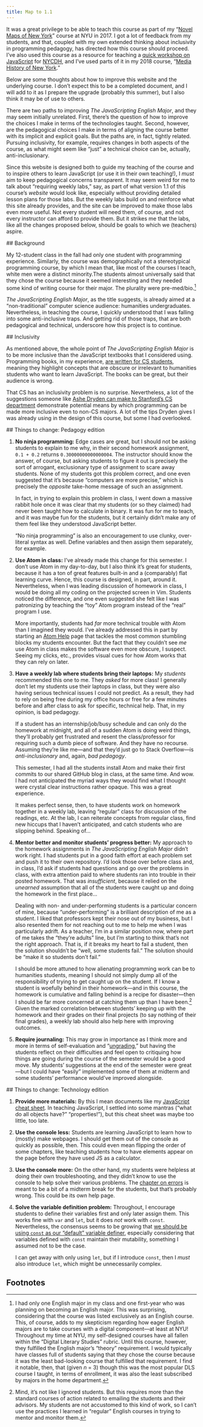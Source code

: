 ```yaml
---
title: Map to 1.1
---
```


It was a great privilege to be able to teach this course as part of my
“[Novel Maps of New York](https://muziejus.github.io/novel-maps-of-ny-2017/)”
course at NYU in 2017. I got a lot of feedback from my students, and that,
coupled with my own extended thinking about inclusivity in programming
pedagogy, has directed how this course should proceed. I’ve also used this
course as a resource for teaching a [quick workshop on
JavaScript](https://www.youtube.com/watch?v=iepGc3prnEA) for
[NYCDH](http://nycdh.org), and I’ve used parts of it in my 2018 course,
“[Media History of New
York](https://muziejus.github.io/media-history-of-nyc/).”

Below are some thoughts about how to improve this website and the underlying
course. I don’t expect this to be a completed document, and I will add to it
as I prepare the upgrade (probably this summer), but I also think it may be of
use to others.

There are two paths to improving _The JavaScripting English Major_, and
they may seem initially unrelated. First, there’s the question of how to
improve the choices I make in terms of the technologies taught. Second,
however, are the pedagogical choices I make in terms of aligning the course
better with its implicit and explicit goals. But the paths are, in fact, tightly
related. Pursuing inclusivity, for example, requires changes in both aspects
of the course, as what might seem like “just” a technical choice can be,
actually, anti-inclusionary.

Since this website is designed both to guide my teaching of the course and to
inspire others to learn JavaScript (or use it in their own teaching!), I
_must_ aim to keep pedagogical concerns transparent. It may seem weird for me
to talk about “requiring weekly labs,” say, as part of what version 1.1 of
this course’s _website_ would look like, especially without providing detailed
lesson plans for those labs. But the weekly labs build on and reinforce what
this site already provides, and the site can be improved to make those labs
even more useful. Not every student will need them, of course, and not every
instructor can afford to provide them. But it strikes me that the labs, like
all the changes proposed below, should be goals to which we (teachers) aspire.

<section id="background">
## Background

My 12-student class in the fall had only one student with programming
experience. Similarly, the course was demographically not a stereotypical
programming course, by which I mean that, like most of the courses I teach,
white men were a distinct minority.The students almost universally said that
they chose the course because it seemed interesting and they needed some kind
of writing course for their major. The plurality were
pre-med/bio.[^english-major]

_The JavaScripting English Major_, as the title suggests, is already aimed at
a “non-traditional” computer science audience: humanities undergraduates.
Nevertheless, in teaching the course, I quickly understood that I was falling
into some anti-inclusive traps. And getting rid of those traps, that are both
pedagogical and technical, underscore how this project is to continue.

</section>
<section id="inclusivity">
## Inclusivity

As mentioned above, the whole point of _The JavaScripting English Major_ is to
be more inclusive than the JavaScript textbooks that I considered using.
Programming books, in my experience, [are written for CS
students](/0-introduction#not-english-major), meaning they highlight concepts
that are obscure or irrelevant to humanities students who want to learn
JavaScript. The books can be great, but their audience is wrong.

That CS has an inclusivity problem is no surprise. Nevertheless, a lot of the
suggestions someone like [Ashe Dryden can make to Stanford’s CS
department](https://teachingcommons.stanford.edu/teaching-talk/making-computer-science-more-inclusive)
demonstrate potential means by which programming can be made more inclusive
even to non-CS majors. A lot of the tips Dryden gives I was already using in
the design of this course, but some I had overlooked.

</section>
<section id="pedagogy-to-change">
## Things to change: Pedagogy edition

1. **No ninja programming:** Edge cases are great, but I should not be
   asking students to explain to me why, in their second homework
   assignment, `0.1 + 0.2` returns `0.30000000000000004`. The instructor
   should know the answer, of course, but asking students to figure it out is
   precisely the sort of arrogant, exclusionary type of assignment to scare
   away students. None of my students got this problem correct, and one even
   suggested that it’s because “computers are more precise,” which is
   precisely the *opposite* take-home message of such an assignment.

   In fact, in trying to explain this problem in class, I went down a massive
   rabbit hole once it was clear that my students (or so they claimed) had
   never been taught how to calculate in binary. It was fun for me to teach,
   and it was maybe fun for the students, but it certainly didn’t make any of
   them feel like they understood JavaScript better. 

   “No ninja programming” is also an encouragement to use clunky, over-literal
   syntax as well. Define variables and then assign them separately, for
   example.

2. **Use Atom in class:** I’ve already made this change for this semester. I
   don’t use Atom in my day-to-day, but I also think it’s great for students,
   because it has a ton of great features built-in and a (comparably) flat
   learning curve. Hence, this course is designed, in part, around it. Nevertheless, when I was leading discussion of homework in
   class, I would be doing all my coding on the projected screen in Vim. Students
   noticed the difference, and one even suggested she felt like I was
   patronizing by teaching the “toy” Atom program instead of the “real”
   program I use.

   More importantly, students had *far* more technical trouble with Atom than I
   imagined they would. I’ve already addressed this in part by starting an
   [Atom Help](help/atom) page that tackles the most common stumbling blocks
   my students encounter. But the fact that they couldn’t see *me* use Atom in class makes the software even more obscure, I suspect. Seeing my clicks, etc., provides visual cues for how Atom works that they can rely on later.

3. **Have a weekly lab where students bring their laptops:** My _students_
   recommended this one to me. They _asked_ for more class! I generally don’t
   let my students use their laptops in class, but they were also having
   serious technical issues I could not predict. As a result, they had to rely
   on being free during my office hours or free for a few minutes before and
   after class to ask for specific, technical help. That, in my opinion, is bad
   pedagogy.

   If a student has an internship/job/busy schedule and can only do the
   homework at midnight, and all of a sudden Atom is doing weird things,
   they’ll probably get frustrated and resent the class/professor for
   requiring such a dumb piece of software. And they have no recourse.
   Assuming they’re like me—and that they’d just go to Stack Overflow—is
   *anti-inclusionary* and, again, *bad pedagogy*.

   This semester, I had all the students install Atom and make their first
   commits to our shared GitHub blog in class, at the same time. And wow. I
   had not anticipated the myriad ways they would find what I thought were
   crystal clear instructions rather opaque. This was a great experience.

   It makes perfect sense, then, to have students work on homework together in
   a weekly lab, leaving “regular” class for discussion of the readings, etc. At the lab, I can reiterate concepts from
   regular class, find new hiccups that I haven’t anticipated, and catch
   students who are slipping behind. Speaking of…

4. **Mentor better and monitor students’ progress better:** My approach to the
   homework assignments in *The JavaScripting English Major* didn’t work
   right. I had students put in a good faith effort at each problem set and
   push it to their own repository. I’d look those over before class and, in
   class, I’d ask if students had questions and go over the problems in class, with extra attention paid to where students ran into trouble in their posted homework.
   That was *insufficient*, because it relied on the *unearned* assumption
   that all of the students were caught up and doing the homework in the first place… 

   Dealing with non- and under-performing students is a particular concern of
   mine, because “under-performing” is a brilliant description of me as a
   student. I liked that professors kept their nose out of my business,
   but I also resented them for not reaching out to me to help me when I was
   particularly adrift. As a teacher, I’m in a similar position now, where
   part of me takes the “they’re adults” line, but I’m starting to think
   that’s not the right approach. That is, if it breaks my heart to fail a student, then the solution shouldn’t be “well, some students fail.” The
   solution should be “make it so students don’t fail.”

   I should be more attuned to how
   alienating programming work can be to humanities students, meaning I should
   not simply dump all of the responsibility of trying to get caught up on the
   student. If I know a student is woefully behind in their homework—and in
   this course, the homework is cumulative and falling behind is a recipe for
   disaster—then I should be far more concerned at catching them up than I
   have been.[^underperformance] Given the marked correlation between
   students’ keeping up with the homework and their grades on their final
   projects (to say nothing of their final grades), a weekly lab should also
   help here with improving outcomes.

4. **Require journaling:** This may grow in importance as I think more and
   more in terms of self-evaluation and
   “[ungrading](http://www.jessestommel.com/how-to-ungrade/),” but having the
   students reflect on their difficulties and feel open to critiquing how
   things are going during the course of the semester would be a good move. My
   students’ suggestions at the end of the semester were great—but I could
   have “easily” implemented some of them at midterm and some students’
   performance would’ve improved alongside.

</section>
<section id="technology-to-change">
## Things to change: Technology edition

1. **Provide more materials:** By this I mean documents like my
   [JavaScript cheat sheet](/help/js-cheat-sheet). In teaching JavaScript, I
   settled into some mantras (“what do all objects have?” “properties!”), but
   this cheat sheet was maybe too little, too late.

3. **Use the console less:** Students are learning JavaScript to learn how to
   (mostly) make webpages. I should get them out of the console as quickly as
   possible, then. This could even mean flipping the order of some chapters,
   like teaching students how to have elements appear on the page before they
   have used JS as a calculator.

4. **Use the console more:** On the other hand, my students were helpless at
   doing their own troubleshooting, and they didn’t know to use the console
   to help solve their various problems. The [chapter on errors](/7-errors) is
   meant to be a bit of a midterm break for the students, but that’s probably
   wrong. This could be its own help page.

2. **Solve the variable definition problem:** Throughout, I encourage students
   to define their variables first and only later assign them. This works fine
   with `var` and `let`, but it does *not* work with `const`. Nevertheless,
   the consensus seems to be growing that [we should be using `const` as our
   “default” variable
   definer](https://medium.com/dailyjs/use-const-and-make-your-javascript-code-better-aac4f3786ca1),
   especially considering that variables defined with `const` maintain their
   mutability, something I assumed not to be the case. 

   I can get away with only using `let`, but if I introduce `const`, then I
   _must_ also introduce `let`, which might be unnecessarily complex.
</section>

## Footnotes

[^english-major]: I had only one English major in my class and one first-year who was planning on becoming an English major. This was surprising, considering that the course was listed exclusively as an English course. This, of course, adds to my skepticism regarding how eager English majors are to take courses with a digital component—at least at NYU! Throughout my time at NYU, my self-designed courses have all fallen within the “Digital Literary Studies” rubric. Until this course, however, they fulfilled the English major’s “theory” requirement. I would typically have classes full of students saying that they chose the course because it was the least bad-looking course that fulfilled that requirement. I find it notable, then, that (given _n_ = 3) though this was the most popular DLS course I taught, in terms of enrollment, it was also the least subscribed by majors in the home department. 

[^underperformance]: Mind, it’s not like I ignored students. But this requires more than the standard courses of action related to emailing the students and their advisors. My students are not accustomed to this kind of work, so I can’t use the practices I learned in “regular” English courses in trying to mentor and monitor them.
